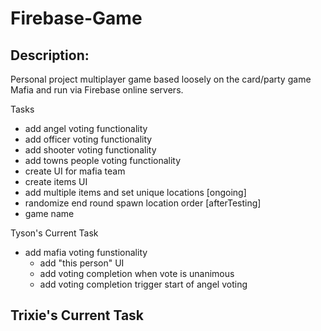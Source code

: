 # Firebase-Game

## Description:

Personal project multiplayer game based loosely on the card/party game Mafia and run via Firebase online servers.

Tasks
- add angel voting functionality
- add officer voting functionality
- add shooter voting functionality
- add towns people voting functionality
- create UI for mafia team
- create items UI
- add multiple items and set unique locations [ongoing]
- randomize end round spawn location order [afterTesting]
- game name

Tyson's Current Task
- add mafia voting funstionality
  - add "this person" UI
  - add voting completion when vote is unanimous
  - add voting completion trigger start of angel voting

Trixie's Current Task
- 

